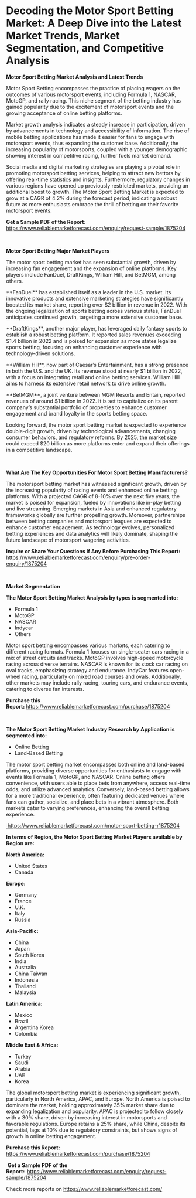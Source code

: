 <p><h1>Decoding the Motor Sport Betting Market: A Deep Dive into the Latest Market Trends, Market Segmentation, and Competitive Analysis</h1></p><p><strong>Motor Sport Betting Market Analysis and Latest Trends</strong></p>
<p><p>Motor Sport Betting encompasses the practice of placing wagers on the outcomes of various motorsport events, including Formula 1, NASCAR, MotoGP, and rally racing. This niche segment of the betting industry has gained popularity due to the excitement of motorsport events and the growing acceptance of online betting platforms.</p><p>Market growth analysis indicates a steady increase in participation, driven by advancements in technology and accessibility of information. The rise of mobile betting applications has made it easier for fans to engage with motorsport events, thus expanding the customer base. Additionally, the increasing popularity of motorsports, coupled with a younger demographic showing interest in competitive racing, further fuels market demand.</p><p>Social media and digital marketing strategies are playing a pivotal role in promoting motorsport betting services, helping to attract new bettors by offering real-time statistics and insights. Furthermore, regulatory changes in various regions have opened up previously restricted markets, providing an additional boost to growth. The Motor Sport Betting Market is expected to grow at a CAGR of 4.2% during the forecast period, indicating a robust future as more enthusiasts embrace the thrill of betting on their favorite motorsport events.</p></p>
<p><strong>Get a Sample PDF of the Report:&nbsp;</strong> <a href="https://www.reliablemarketforecast.com/enquiry/request-sample/1875204?utm_campaign=2524&utm_medium=2&utm_source=Github&utm_content=ia&utm_term=11032025&utm_id=motor-sport-betting">https://www.reliablemarketforecast.com/enquiry/request-sample/1875204</a></p>
<p>&nbsp;</p>
<p><strong>Motor Sport Betting Major Market Players</strong></p>
<p><p>The motor sport betting market has seen substantial growth, driven by increasing fan engagement and the expansion of online platforms. Key players include FanDuel, DraftKings, William Hill, and BetMGM, among others.</p><p>**FanDuel** has established itself as a leader in the U.S. market. Its innovative products and extensive marketing strategies have significantly boosted its market share, reporting over $2 billion in revenue in 2022. With the ongoing legalization of sports betting across various states, FanDuel anticipates continued growth, targeting a more extensive customer base.</p><p>**DraftKings**, another major player, has leveraged daily fantasy sports to establish a robust betting platform. It reported sales revenues exceeding $1.4 billion in 2022 and is poised for expansion as more states legalize sports betting, focusing on enhancing customer experience with technology-driven solutions.</p><p>**William Hill**, now part of Caesar’s Entertainment, has a strong presence in both the U.S. and the UK. Its revenue stood at nearly $1 billion in 2022, with a focus on integrating retail and online betting services. William Hill aims to harness its extensive retail network to drive online growth.</p><p>**BetMGM**, a joint venture between MGM Resorts and Entain, reported revenues of around $1 billion in 2022. It is set to capitalize on its parent company’s substantial portfolio of properties to enhance customer engagement and brand loyalty in the sports betting space.</p><p>Looking forward, the motor sport betting market is expected to experience double-digit growth, driven by technological advancements, changing consumer behaviors, and regulatory reforms. By 2025, the market size could exceed $20 billion as more platforms enter and expand their offerings in a competitive landscape.</p></p>
<p>&nbsp;</p>
<p><strong>What Are The Key Opportunities For Motor Sport Betting Manufacturers?</strong></p>
<p><p>The motorsport betting market has witnessed significant growth, driven by the increasing popularity of racing events and enhanced online betting platforms. With a projected CAGR of 8-10% over the next five years, the market is poised for expansion, fueled by innovations like in-play betting and live streaming. Emerging markets in Asia and enhanced regulatory frameworks globally are further propelling growth. Moreover, partnerships between betting companies and motorsport leagues are expected to enhance customer engagement. As technology evolves, personalized betting experiences and data analytics will likely dominate, shaping the future landscape of motorsport wagering activities.</p></p>
<p><strong>Inquire or Share Your Questions If Any Before Purchasing This Report:</strong> <a href="https://www.reliablemarketforecast.com/enquiry/pre-order-enquiry/1875204?utm_campaign=2524&utm_medium=2&utm_source=Github&utm_content=ia&utm_term=11032025&utm_id=motor-sport-betting">https://www.reliablemarketforecast.com/enquiry/pre-order-enquiry/1875204</a></p>
<p>&nbsp;</p>
<p><strong>Market Segmentation</strong></p>
<p><strong>The Motor Sport Betting Market Analysis by types is segmented into:</strong></p>
<p><ul><li>Formula 1</li><li>MotoGP</li><li>NASCAR</li><li>Indycar</li><li>Others</li></ul></p>
<p><p>Motor sport betting encompasses various markets, each catering to different racing formats. Formula 1 focuses on single-seater cars racing in a mix of street circuits and tracks. MotoGP involves high-speed motorcycle racing across diverse terrains. NASCAR is known for its stock car racing on oval tracks, emphasizing strategy and endurance. IndyCar features open-wheel racing, particularly on mixed road courses and ovals. Additionally, other markets may include rally racing, touring cars, and endurance events, catering to diverse fan interests.</p></p>
<p><strong>Purchase this Report:&nbsp;</strong><a href="https://www.reliablemarketforecast.com/purchase/1875204?utm_campaign=2524&utm_medium=2&utm_source=Github&utm_content=ia&utm_term=11032025&utm_id=motor-sport-betting">https://www.reliablemarketforecast.com/purchase/1875204</a></p>
<p>&nbsp;</p>
<p><strong>The Motor Sport Betting Market Industry Research by Application is segmented into:</strong></p>
<p><ul><li>Online Betting</li><li>Land-Based Betting</li></ul></p>
<p><p>The motor sport betting market encompasses both online and land-based platforms, providing diverse opportunities for enthusiasts to engage with events like Formula 1, MotoGP, and NASCAR. Online betting offers convenience, with users able to place bets from anywhere, access real-time odds, and utilize advanced analytics. Conversely, land-based betting allows for a more traditional experience, often featuring dedicated venues where fans can gather, socialize, and place bets in a vibrant atmosphere. Both markets cater to varying preferences, enhancing the overall betting experience.</p></p>
<p><a href="https://www.reliablemarketforecast.com/motor-sport-betting-r1875204?utm_campaign=2524&utm_medium=2&utm_source=Github&utm_content=ia&utm_term=11032025&utm_id=motor-sport-betting">&nbsp;https://www.reliablemarketforecast.com/motor-sport-betting-r1875204</a></p>
<p><strong>In terms of Region, the Motor Sport Betting Market Players available by Region are:</strong></p>
<p>
    <p> <strong> North America: </strong>
        <ul>
            <li>United States</li>
            <li>Canada</li>
        </ul>
        </p> 
    <p> <strong> Europe: </strong>
        <ul>
            <li>Germany</li>
            <li>France</li>
            <li>U.K.</li>
            <li>Italy</li>
            <li>Russia</li>
        </ul>
        </p> 
    <p> <strong> Asia-Pacific: </strong>
        <ul>
            <li>China</li>
            <li>Japan</li>
            <li>South Korea</li>
            <li>India</li>
            <li>Australia</li>
            <li>China Taiwan</li>
            <li>Indonesia</li>
            <li>Thailand</li>
            <li>Malaysia</li>
        </ul>
        </p> 
    <p> <strong> Latin America: </strong>
        <ul>
            <li>Mexico</li>
            <li>Brazil</li>
            <li>Argentina Korea</li>
            <li>Colombia</li>
        </ul>
        </p> 
    <p> <strong> Middle East & Africa: </strong>
        <ul>
            <li>Turkey</li>
            <li>Saudi</li>
            <li>Arabia</li>
            <li>UAE</li>
            <li>Korea</li>
        </ul>
    </p>
    </p>
<p><p>The global motorsport betting market is experiencing significant growth, particularly in North America, APAC, and Europe. North America is poised to dominate the market, holding approximately 35% market share due to expanding legalization and popularity. APAC is projected to follow closely with a 30% share, driven by increasing interest in motorsports and favorable regulations. Europe retains a 25% share, while China, despite its potential, lags at 10% due to regulatory constraints, but shows signs of growth in online betting engagement.</p></p>
<p><strong>Purchase this Report: </strong><a href="https://www.reliablemarketforecast.com/purchase/1875204?utm_campaign=2524&utm_medium=2&utm_source=Github&utm_content=ia&utm_term=11032025&utm_id=motor-sport-betting">https://www.reliablemarketforecast.com/purchase/1875204</a></p>
<p>&nbsp;<strong>Get a Sample PDF of the Report:&nbsp;&nbsp;</strong><a href="https://www.reliablemarketforecast.com/enquiry/request-sample/1875204?utm_campaign=2524&utm_medium=2&utm_source=Github&utm_content=ia&utm_term=11032025&utm_id=motor-sport-betting">https://www.reliablemarketforecast.com/enquiry/request-sample/1875204</a></p>
<p><strong></strong></p>
<p>Check more reports on <a href="https://www.reliablemarketforecast.com/?utm_campaign=2524&utm_medium=2&utm_source=Github&utm_content=ia&utm_term=11032025&utm_id=motor-sport-betting">https://www.reliablemarketforecast.com/</a></p>